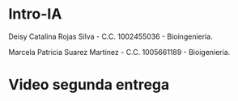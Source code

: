 # Intro-IA
Deisy Catalina Rojas Silva - C.C. 1002455036 - Bioingeniería.

Marcela Patricia Suarez Martinez - C.C. 1005661189 - Bioigeniería.

# Video segunda entrega
